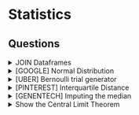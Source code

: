 # Statistics

## Questions

<details>

<summary>JOIN Dataframes</summary>

Can you tell me the ways in which 2 pandas data frames can be joined?

**Answer**

* merge() is used to combine two (or more) dataframes on the basis of values of common columns (indices can also be used, use left\_index=True and/or right\_index=True)
* concat() is used to append one (or more) dataframes one below the other (or sideways, depending on whether the axis option is set to 0 or 1).
* join() is used to merge 2 dataframes on the basis of the index; instead of using merge() with the option left\_index=True we can use join().

</details>

<details>

<summary>[GOOGLE] Normal Distribution</summary>

Write a function to generate N samples from a normal distribution and plot the histogram.

**Answer**

```python
import numpy as np
import numpy as np
import matplotlib.pyplot as plt

def generate_samples(n, mean, std):
  """Generates N samples from a normal distribution with mean `mean` and standard deviation `std`."""
  return np.random.normal(mean, std, n)

def plot_histogram(samples):
  """Plots a histogram of the given samples."""
  plt.hist(samples, bins=100)
  plt.show()

# Generate 100 samples from a normal distribution with mean 0 and standard deviation 1.
samples = generate_samples(1000, 0, 1)

# Plot the histogram of the samples.
plot_histogram(samples)
```

</details>

<details>

<summary>[UBER] Bernoulli trial generator</summary>

Given a random Bernoulli trial generator, write a function to return a value sampled from a normal distribution.

**Answer**

```python
# *Solution recieved from the community via [merge request](https://github.com/dipranjan/dsinterviewqns/pull/5)*

import numpy as np
import pandas as pd
import matplotlib.pyplot as plt

# straightforward using the central limit theorem.

p = .5
n = 10000

# returns standard normal output via the central limit theorem
def standard_normal_output(p,n):
    bernoulli_mean = p
    bernoulli_variance = p*(1-p)
    bernoulli_std = abs(np.sqrt(bernoulli_variance))
    sample = np.random.binomial(size = n, n = 1, p = p)
    return (sample.mean() - bernoulli_mean)/(bernoulli_std/np.sqrt(n))

# now we plot this output 10000 times to indeed show it is a standard normal distribution
def plot_output():
    outputs=[]
    for i in range(0,n):
        outputs.append(standard_normal_output(p=p,n=n))
    num_bins = 20
    plt.hist(outputs, bins=num_bins, facecolor='blue', alpha=0.5)
    plt.show() 
plot_output()
```

</details>

<details>

<summary>[PINTEREST] Interquartile Distance</summary>

Given an array of unsorted random numbers (decimals) find the interquartile distance.

**Answer**

```python
# Interquartile distance is the difference between first and third quartile

# first let's generate a list of random numbers

import random
import numpy as np

li = [round(random.uniform(33.33, 66.66), 2) for i in range(50)]
print(li)

qtl_1 = np.quantile(li,.25)
qtl_3 = np.quantile(li,.75)

print("Interquartile distance: ", qtl_1 - qtl_3)
```

</details>

<details>

<summary>[GENENTECH] Imputing the median</summary>

Write a function cheese\_median to impute the median price of the selected California cheeses in place of the missing values. You may assume at least one cheese is not missing its price.

**Answer**

```python
import pandas as pd

cheeses = {"Name": ["Bohemian Goat", "Central Coast Bleu", "Cowgirl Mozzarella", "Cypress Grove Cheddar", "Oakdale Colby"], "Price" : [15.00, None, 30.00, None, 45.00]}

df_cheeses = pd.DataFrame(cheeses)
```

</details>

<details>

<summary>Show the Central Limit Theorem</summary>

In order to do this we will start with a non-normal distribution example the uniform distribution. Next, we will sample that distribution and get the mean of the sample, we will do this repeatedly. As per the central limit theorem the plot of the means will resemble a normal distribution.

**Answer**

```python
import numpy as np
import pandas as pd
import matplotlib.pyplot as plt

def sampling(n):
    # Create sample from uniform distribution
    sample = np.random.uniform(size=n, low = 1, high = 6)
    return sample.mean() #3.5 subtract the population mean if you want mean=0 for the normal distribution

# now we sample this 10000 times to indeed show it is a standard normal distribution
def plot_output(n):
    outputs=[]
    for i in range(0,n):
        outputs.append(sampling(30))
    num_bins = 20
    plt.hist(outputs, bins=num_bins, facecolor='blue', alpha=0.5)
    plt.title("Sample")
    plt.show() 

plot_output(10000)

```

&#x20;![](<../.gitbook/assets/image (1).png>)

</details>
